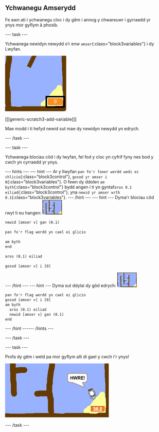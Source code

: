 ## Ychwanegu Amserydd

Fe awn ati i ychwanegu cloc i dy gêm i annog y chwareuwr i gyrraedd yr ynys mor gyflym â phosib.

--- task ---

Ychwanega newidyn newydd o’r enw `amser`{:class="block3variables"} i dy Lwyfan.

![sgrinlun](images/boat-variable-annotated.png)

[[[generic-scratch3-add-variable]]]

Mae modd i ti hefyd newid sut mae dy newidyn newydd yn edrych.

--- /task ---

--- task ---

Ychwanega blociau côd i dy lwyfan, fel fod y cloc yn cyfrif fyny nes bod y cwch yn cyrraedd yr ynys.

--- hints ---
 --- hint --- Ar y llwyfan `pan fo'r faner werdd wedi ei chlicio`{:class="block3control"}, `gosod yr amser i 0`{:class="block3variables"}. O fewn dy ddolen `am byth`{:class="block3control"} bydd angen i ti yn gyntaf`aros 0.1 eiliad`{:class="block3control"}, yna `newid yr amser wrth 0.1`{:class="block3variables"}.
--- /hint ---
 --- hint --- Dyma'r blociau côd rwyt ti eu hangen: ![llwyfan](images/stage.png)

```blocks3
newid [amser v] gan (0.1)

pan fo'r flag werdd yn cael ei glicio

am byth
end

aros (0.1) eiliad

gosod [amser v] i [0]
```

--- /hint --- --- hint --- Dyma sut ddylai dy gôd edrych: ![llwyfan](images/stage.png)

```blocks3
pan fo'r flag werdd yn cael ei glicio
gosod [amser v] i [0]
am byth 
  aros (0.1) eiliad
  newid [amser v] gan (0.1)
end
```

--- /hint ------ /hints ---

--- /task ---

--- task ---

Profa dy gêm i weld pa mor gyflym alli di gael y cwch i'r ynys!

![sgrinlun](images/boat-variable-test.png)

--- /task ---